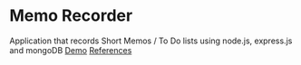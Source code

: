 # Memo Recorder

Application that records Short Memos / To Do lists using node.js, express.js and mongoDB 
[Demo](https://notes-and-memo-manager.herokuapp.com/notesMemoView)
[References](https://www.youtube.com/channel/UCW5YeuERMmlnqo4oq8vwUpg)
